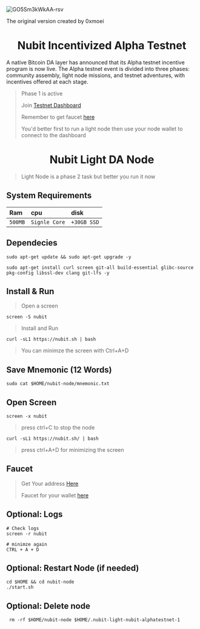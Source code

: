 ![GO5Sm3kWkAA-rsv](https://github.com/0xmoei/nubit-testnet/assets/90371338/24288f69-5e2e-4509-a589-c5b6e2bdd622)

The original version created by 0xmoei
   
<h1 align="center"> Nubit Incentivized Alpha Testnet </h1>

A native Bitcoin DA layer has announced that its Alpha testnet incentive program is now live. The Alpha testnet event is divided into three phases: community assembly, light node missions, and testnet adventures, with incentives offered at each stage.

> Phase 1 is active
> 
> Join [Testnet Dashboard](https://alpha.nubit.org)
> 
> Remember to get faucet [here](https://faucet.nubit.org/)
> 
> You'd better first to run a light node then use your node wallet to connect to the dashboard

<h1 align="center"> Nubit Light DA Node </h1>

> Light Node is a phase 2 task but better you run it now

## System Requirements
| Ram | cpu     | disk                      |
| :-------- | :------- | :-------------------------------- |
| `500MB`      | `Signle Core` | `+30GB SSD` |

## Dependecies
```console
sudo apt-get update && sudo apt-get upgrade -y
```
```console
sudo apt-get install curl screen git-all build-essential glibc-source pkg-config libssl-dev clang git-lfs -y
```
## Install & Run
>Open a screen
```console
screen -S nubit
```
>Install and Run
```console
curl -sL1 https://nubit.sh | bash
```
> You can minimze the screen with Ctrl+A+D

## Save Mnemonic (12 Words)
```console
sudo cat $HOME/nubit-node/mnemonic.txt
```
## Open Screen
```console
screen -x nubit
```
>press ctrl+C to stop the node
```console
curl -sL1 https://nubit.sh/ | bash
```
>press ctrl+A+D for minimizing the screen

## Faucet
> Get Your address [Here](https://alpha.nubit.org)
>
> Faucet for your wallet [here](https://faucet.nubit.org/)

## Optional: Logs
```console
# Check logs
screen -r nubit

# minimze again
CTRL + A + D
```



## Optional: Restart Node (if needed)
```console
cd $HOME && cd nubit-node
./start.sh
```

## Optional: Delete node
```console
 rm -rf $HOME/nubit-node $HOME/.nubit-light-nubit-alphatestnet-1
```
